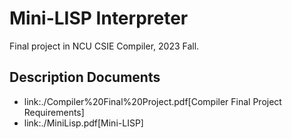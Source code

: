 # Mini-LISP Interpreter
Final project in NCU CSIE Compiler, 2023 Fall.

## Description Documents
* link:./Compiler%20Final%20Project.pdf[Compiler Final Project Requirements]
* link:./MiniLisp.pdf[Mini-LISP]

